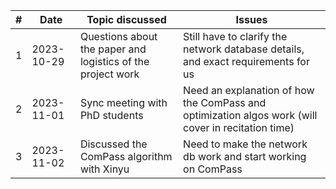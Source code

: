 | #   | Date       | Topic discussed                                             | Issues                                                                                             |
| --- | ---------- | ----------------------------------------------------------- | -------------------------------------------------------------------------------------------------- |
| 1   | 2023-10-29 | Questions about the paper and logistics of the project work | Still have to clarify the network database details, and exact requirements for us                  |
| 2   | 2023-11-01 | Sync meeting with PhD students                              | Need an explanation of how the ComPass and optimization algos work (will cover in recitation time) |
| 3   | 2023-11-02 | Discussed the ComPass algorithm with Xinyu                  | Need to make the network db work and start working on ComPass                                      |
